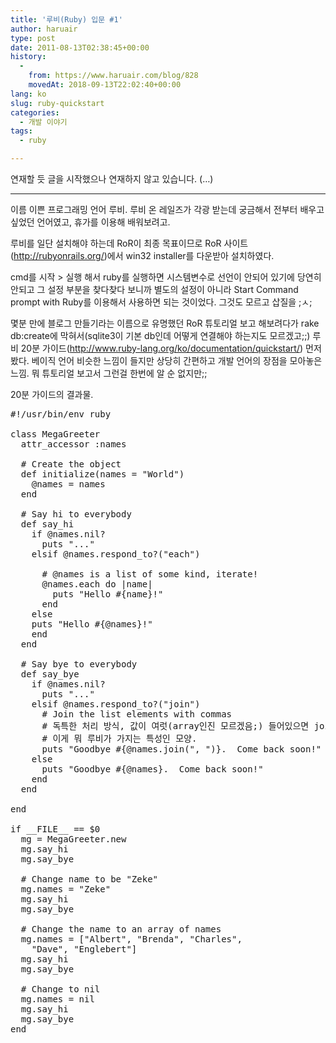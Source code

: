 ```yaml
---
title: '루비(Ruby) 입문 #1'
author: haruair
type: post
date: 2011-08-13T02:38:45+00:00
history:
  - 
    from: https://www.haruair.com/blog/828
    movedAt: 2018-09-13T22:02:40+00:00
lang: ko
slug: ruby-quickstart
categories:
  - 개발 이야기
tags:
  - ruby

---
```

연재할 듯 글을 시작했으나 연재하지 않고 있습니다. (&#8230;)

* * *

이름 이쁜 프로그래밍 언어 루비. 루비 온 레일즈가 각광 받는데 궁금해서 전부터 배우고 싶었던 언어였고, 휴가를 이용해 배워보려고.

루비를 일단 설치해야 하는데 RoR이 최종 목표이므로 RoR 사이트(<http://rubyonrails.org/>)에서 win32 installer를 다운받아 설치하였다.

cmd를 시작 > 실행 해서 ruby를 실행하면 시스템변수로 선언이 안되어 있기에 당연히 안되고 그 설정 부분을 찾다찾다 보니까 별도의 설정이 아니라 Start Command prompt with Ruby를 이용해서 사용하면 되는 것이었다. 그것도 모르고 삽질을 ;ㅅ;

몇분 만에 블로그 만들기라는 이름으로 유명했던 RoR 튜토리얼 보고 해보려다가 rake db:create에 막혀서(sqlite3이 기본 db인데 어떻게 연결해야 하는지도 모르겠고;;) 루비 20분 가이드(<http://www.ruby-lang.org/ko/documentation/quickstart/>) 먼저 봤다. 베이직 언어 비슷한 느낌이 들지만 상당히 간편하고 개발 언어의 장점을 모아놓은 느낌. 뭐 튜토리얼 보고서 그런걸 한번에 알 순 없지만;;

20분 가이드의 결과물.

<pre>#!/usr/bin/env ruby

class MegaGreeter
  attr_accessor :names

  # Create the object
  def initialize(names = "World")
    @names = names
  end

  # Say hi to everybody
  def say_hi
    if @names.nil?
      puts "..."
    elsif @names.respond_to?("each")

      # @names is a list of some kind, iterate!
      @names.each do |name|
        puts "Hello #{name}!"
      end
    else
    puts "Hello #{@names}!"
    end
  end

  # Say bye to everybody
  def say_bye
    if @names.nil?
      puts "..."
    elsif @names.respond_to?("join")
      # Join the list elements with commas
      # 독특한 처리 방식, 값이 여럿(array인진 모르겠음;) 들어있으면 join이란 method가 생성
      # 이게 뭐 루비가 가지는 특성인 모양.
      puts "Goodbye #{@names.join(", ")}.  Come back soon!"
    else
      puts "Goodbye #{@names}.  Come back soon!"
    end
  end

end

if __FILE__ == $0
  mg = MegaGreeter.new
  mg.say_hi
  mg.say_bye

  # Change name to be "Zeke"
  mg.names = "Zeke"
  mg.say_hi
  mg.say_bye

  # Change the name to an array of names
  mg.names = ["Albert", "Brenda", "Charles",
    "Dave", "Englebert"]
  mg.say_hi
  mg.say_bye

  # Change to nil
  mg.names = nil
  mg.say_hi
  mg.say_bye
end</pre>